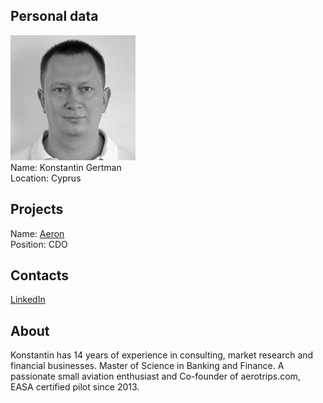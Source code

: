 ## Personal data
![konstantin gertman photo](photo/konstantin_gertman.jpg)  
Name:   Konstantin Gertman  
Location: Cyprus  
## Projects 
Name: [Aeron](../projects/aeron.md)  
Position: CDO   
## Contacts
[LinkedIn](https://www.linkedin.com/in/konstantin-gertman-3684891/)    
## About
Konstantin has 14 years of experience in consulting, market research and financial businesses. Master of Science in Banking and Finance. A passionate small aviation enthusiast and Co-founder of aerotrips.com, EASA certified pilot since 2013.

